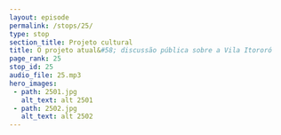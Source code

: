 ```yaml
---
layout: episode
permalink: /stops/25/
type: stop
section_title: Projeto cultural
title: O projeto atual&#58; discussão pública sobre a Vila Itororó
page_rank: 25
stop_id: 25
audio_file: 25.mp3
hero_images:
 - path: 2501.jpg
   alt_text: alt 2501
 - path: 2502.jpg
   alt_text: alt 2502
---
```


